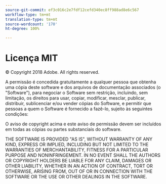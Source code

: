 ```yaml
---
source-git-commit: ef3c016c2e7fdf12cefd340ec8ff988ad8e6c567
workflow-type: tm+mt
translation-type: tm+mt
source-wordcount: '170'
ht-degree: 100%

---
```

# Licença MIT

© Copyright 2018 Adobe. All rights reserved.

A permissão é concedida gratuitamente a qualquer pessoa que obtenha uma cópia 
deste software e dos arquivos de documentação associados (o &quot;Software&quot;), para negociar 
o Software sem restrição, incluindo, sem limitação, 
os direitos para usar, copiar, modificar, mesclar, publicar, distribuir, sublicenciar e/ou vender cópias
do Software, e permitir que pessoas a quem o Software é fornecido 
a fazê-lo, sujeito às seguintes condições:

O aviso de copyright acima e este aviso de permissão devem ser incluídos em
todas as cópias ou partes substanciais do software.

THE SOFTWARE IS PROVIDED &quot;AS IS&quot;, WITHOUT WARRANTY OF ANY KIND, EXPRESS OR
IMPLIED, INCLUDING BUT NOT LIMITED TO THE WARRANTIES OF MERCHANTABILITY,
FITNESS FOR A PARTICULAR PURPOSE AND NONINFRINGEMENT. IN NO EVENT SHALL THE
AUTHORS OR COPYRIGHT HOLDERS BE LIABLE FOR ANY CLAIM, DAMAGES OR OTHER
LIABILITY, WHETHER IN AN ACTION OF CONTRACT, TORT OR OTHERWISE, ARISING FROM,
OUT OF OR IN CONNECTION WITH THE SOFTWARE OR THE USE OR OTHER DEALINGS IN THE
SOFTWARE.
